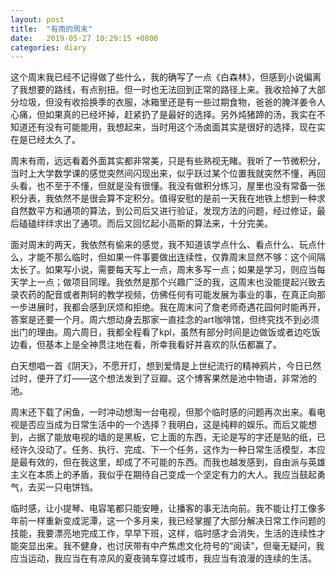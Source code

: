 ```yaml
---
layout: post
title:  "有雨的周末"
date:   2019-05-27 10:29:15 +0800
categories: diary
---
```


这个周末我已经不记得做了些什么，我的确写了一点《白森林》，但感到小说偏离了我想要的路线，有点别扭。但一时也无法回到正常的路径上来。我收拾掉了大部分垃圾，但没有收拾换季的衣服，冰箱里还是有一些过期食物，爸爸的腌洋姜令人心痛，但如果真的已经坏掉，赶紧扔了是最好的选择。另外炖猪蹄的汤，我实在不知道还有没有可能能用，我想起来，当时用这个汤卤面其实是很好的选择，现在实在是已经太久了。

周末有雨，远远看着外面其实都非常美，只是有些熟视无睹。我听了一节微积分，当时上大学数学课的感觉突然间闪现出来，似乎跃过某个位置我就突然不懂，再回头看，也不至于不懂，但就是没有很懂。我没有做积分练习，屋里也没有常备一张积分表，我依然不是很会算不定积分。值得安慰的是前一天我在地铁上想到一种求自然数平方和通项的算法，到公司后又进行验证，发现方法的问题，经过修证，最后磕磕绊绊求出了通项。而后又回忆起小高斯的算法来，十分完美。

面对周末的两天，我依然有偷来的感觉，我不知道该学点什么、看点什么、玩点什么，才能不那么临时，但如果一件事要做出连续性，仅靠周末显然不够：这个间隔太长了。如果写小说，需要每天写上一点，周末多写一点；如果是学习，则应当每天学上一点；做项目同理。我依然是那个兴趣广泛的我，这周末也没能提起兴致去录农药的配音或者荆轲的教学视频，仿佛任何有可能发展为事业的事，在真正向那一步进展时，我都会感到厌烦和拒绝。我在周末问了詹老师奇遇花园何时能再开，答案是还要一个月。周六想动身去那家一直挂念的art咖啡馆，但终究找不到必须出门的理由。周六周日，我都全程看了kpl，虽然有部分时间是边做饭或者边吃饭边看，但基本上是全神贯注地在看，所幸我看好并喜欢的队伍都赢了。

白天想唱一首《阴天》，不愿开灯，想到爱情是上世纪流行的精神鸦片，今日已然过时，便开了灯——这个想法发到了豆瓣。这个博客果然是池中物语，非常池的池。

周末还下载了闲鱼，一时冲动想淘一台电视，但那个临时感的问题再次出来。看电视是否应当成为日常生活中的一个选择？我明白，这是纯粹的娱乐。而后又能想到，占据了能放电视的墙的是黑板，它上面的东西，无论是写的字还是贴的纸，已经许久没动了。任务、执行、完成、下一个任务，这作为一种日常生活模型，本应是最有效的，但在我这里，却成了不可能的东西。而我也越发感到，自由派与英雄主义在本质上的矛盾，我似乎在期待自己变成一个坚定有力的大人。我应当鼓起勇气，去买一只电饼铛。

临时感，让小提琴、电容笔都只能安睡，让播客的事无法向前。我不能让打工像多年前一样重新变成泥潭，这一个多月来，我已经掌握了大部分解决日常工作问题的技能，我要漂亮地完成工作，早早下班，这样，临时感才会消失，生活的连续性才能突显出来。我不健身，也讨厌带有中产焦虑文化符号的“阅读”，但毫无疑问，我应当运动，我应当在有凉风的夏夜骑车穿过城市，我应当有浪漫的连续的生活。
